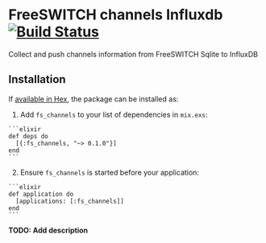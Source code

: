 # FreeSWITCH channels Influxdb [![Build Status](https://travis-ci.org/areski/fs_channels_influxdb.svg?branch=master)](https://travis-ci.org/areski/fs_channels_influxdb)


Collect and push channels information from FreeSWITCH Sqlite to InfluxDB

## Installation

If [available in Hex](https://hex.pm/docs/publish), the package can be installed as:

  1. Add `fs_channels` to your list of dependencies in `mix.exs`:

    ```elixir
    def deps do
      [{:fs_channels, "~> 0.1.0"}]
    end
    ```

  2. Ensure `fs_channels` is started before your application:

    ```elixir
    def application do
      [applications: [:fs_channels]]
    end
    ```

**TODO: Add description**
